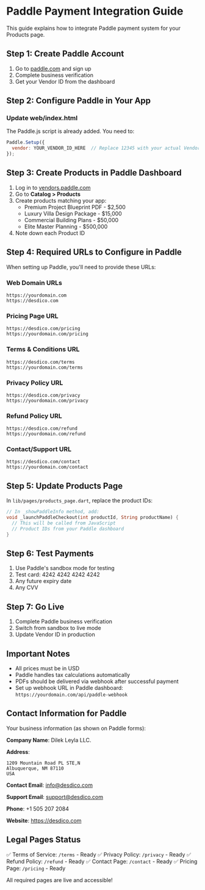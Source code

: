 # Paddle Payment Integration Guide

This guide explains how to integrate Paddle payment system for your Products page.

## Step 1: Create Paddle Account

1. Go to [paddle.com](https://paddle.com) and sign up
2. Complete business verification
3. Get your Vendor ID from the dashboard

## Step 2: Configure Paddle in Your App

### Update web/index.html

The Paddle.js script is already added. You need to:

```javascript
Paddle.Setup({ 
  vendor: YOUR_VENDOR_ID_HERE  // Replace 12345 with your actual Vendor ID
});
```

## Step 3: Create Products in Paddle Dashboard

1. Log in to [vendors.paddle.com](https://vendors.paddle.com)
2. Go to **Catalog > Products**
3. Create products matching your app:
   - Premium Project Blueprint PDF - $2,500
   - Luxury Villa Design Package - $15,000
   - Commercial Building Plans - $50,000
   - Elite Master Planning - $500,000
4. Note down each Product ID

## Step 4: Required URLs to Configure in Paddle

When setting up Paddle, you'll need to provide these URLs:

### Web Domain URLs
```
https://yourdomain.com
https://desdico.com
```

### Pricing Page URL
```
https://desdico.com/pricing
https://yourdomain.com/pricing
```

### Terms & Conditions URL
```
https://desdico.com/terms
https://yourdomain.com/terms
```

### Privacy Policy URL
```
https://desdico.com/privacy
https://yourdomain.com/privacy
```

### Refund Policy URL
```
https://desdico.com/refund
https://yourdomain.com/refund
```

### Contact/Support URL
```
https://desdico.com/contact
https://yourdomain.com/contact
```

## Step 5: Update Products Page

In `lib/pages/products_page.dart`, replace the product IDs:

```dart
// In _showPaddleInfo method, add:
void _launchPaddleCheckout(int productId, String productName) {
  // This will be called from JavaScript
  // Product IDs from your Paddle dashboard
}
```

## Step 6: Test Payments

1. Use Paddle's sandbox mode for testing
2. Test card: 4242 4242 4242 4242
3. Any future expiry date
4. Any CVV

## Step 7: Go Live

1. Complete Paddle business verification
2. Switch from sandbox to live mode
3. Update Vendor ID in production

## Important Notes

- All prices must be in USD
- Paddle handles tax calculations automatically
- PDFs should be delivered via webhook after successful payment
- Set up webhook URL in Paddle dashboard: `https://yourdomain.com/api/paddle-webhook`

## Contact Information for Paddle

Your business information (as shown on Paddle forms):

**Company Name**: Dilek Leyla LLC.

**Address**: 
```
1209 Mountain Road PL STE,N
Albuquerque, NM 87110
USA
```

**Contact Email**: info@desdico.com

**Support Email**: support@desdico.com

**Phone**: +1 505 207 2084

**Website**: https://desdico.com

## Legal Pages Status

✅ Terms of Service: `/terms` - Ready
✅ Privacy Policy: `/privacy` - Ready
✅ Refund Policy: `/refund` - Ready
✅ Contact Page: `/contact` - Ready
✅ Pricing Page: `/pricing` - Ready

All required pages are live and accessible!

